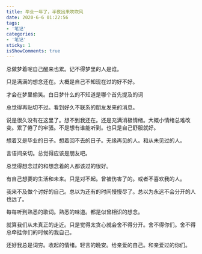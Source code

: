 ```yaml
---
title: 毕业一年了，半夜出来吹吹风
date: 2020-6-6 01:22:56
tags:
- '笔记'
categories:
- '笔记'
sticky: 1
isShowComments: true
---
```


<Boxx/>


总做梦着呢自己醒来也累。记不得梦里的人是谁。

只是满满的想念还在。大概是自己不知现在过的好不好。

才会在梦里偷笑。白日梦什么的不知道是哪个首先提及的词

总觉得再贴切不过。看到好久不联系的朋友发来的消息。

说是很久没有在这里了。想不到我还在。还是充满消极情绪。大概小情绪总难改变。累了倦了的牢骚。不是想有谁能听到。也只是自己舒服就好。

想着又是毕业的日子。想着回不去的日子。无缘再见的人。和从未见过的人。

言语间亲切。总觉得应该是朋友吧。

总觉得想念过的和想念着的人都该过的很好。

有自己想要的生活和未来。只是对不起。曾被伤害了的。或者不喜欢我的人。

我来不及做个讨好的自己。总以为还有的时间慢慢尽了。总以为永远不会分开的人也远了。

每每听到熟悉的歌词。熟悉的味道。都是似曾相识的想念。

就算我们从未真正的走近。只是觉得太贪心就会舍不得分开。舍不得你们。舍不得总牵挂你们的时候的我自己。

还好我总是词穷。收起的情绪。轻言的晚安。给亲爱的自己。和亲爱过的你们。